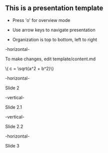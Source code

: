 
## This is a presentation template

* Press 'o' for overview mode

* Use arrow keys to navigate presentation

* Organization is top to bottom, left to right




-horizontal-

To make changes, edit template/content.md

\\( c = \sqrt{a^2 + b^2}\\)


-horizontal-

Slide 2




-vertical-

Slide 2.1




-vertical-

Slide 2.2




-horizontal-

Slide 3
